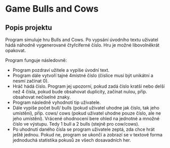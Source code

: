 # Game Bulls and Cows

## Popis projektu
Program simuluje hru Bulls and Cows. Po vypsání úvodního textu uživatel hádá náhodně vygenerované čtyřciferné číslo. Hru je možné libovolněkrát opakovat. 

Program funguje následovně:
- Program pozdraví užitele a vypíše úvodní text.
- Program dále vytvoří tajné 4místné číslo (číslice musí být unikátní a nesmí začínat 0).
- Hráč hádá číslo. Program jej upozorní, pokud zadá číslo kratší nebo delší než 4 čísla, pokud bude obsahovat duplicity, začínat nulou, příp. obsahovat nečíselné znaky.
- Program následně vyhodnotí tip uživatele.
- Dále vypíše počet bull/ bulls (pokud uživatel uhodne jak číslo, tak jeho umístění), příp. cows/ cows (pokud uživatel uhodne pouze číslo, ale ne jeho umístění). Vrácené ohodnocení bere ohled na jednotné a množné číslo ve výstupu. Tedy 1 bull a 2 bulls (stejně pro cow/cows).
- Po uhodnutí daného čísla se program uživatele zeptá, zda chce hrát ještě jednou. Pokud ne, program se ukončí a zobrazí se v textové forma jednoduchá statistika pokusů ze všech dosavadních her.
